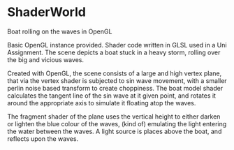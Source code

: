 # ShaderWorld
Boat rolling on the waves in OpenGL

Basic OpenGL instance provided. 
Shader code written in GLSL used in a Uni Assignment. The scene depicts a boat stuck in a heavy storm, rolling over the big and vicious waves. 

Created with OpenGL, the scene consists of a large and high vertex plane, that via the vertex shader is subjected to sin wave movement, with a smaller perlin noise based transform to create choppiness. The boat model shader calculates the tangent line of the sin wave at it given point, and rotates it around the appropriate axis to simulate it floating atop the waves.​

The fragment shader of the plane uses the vertical height to either darken or lighten the blue colour of the waves, (kind of) emulating the light entering the water between the waves. A light source is places above the boat, and reflects upon the waves.

